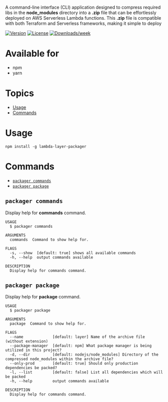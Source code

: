 A command-line interface (CLI) application designed to compress required libs in the **node_modules** directory into a **.zip** file that can be effortlessly deployed on AWS Serverless Lambda functions. This **.zip** file is compatible with both Terraform and Serverless frameworks, making it simple to deploy

[![Version](https://img.shields.io/npm/v/lambda-layer-packager.svg)](https://npmjs.org/package/lambda-layer-packager)
[![License](https://img.shields.io/npm/l/lambda-layer-packager.svg)](https://github.com/Vijay431/lambda-layer-packager/blob/master/package.json)
[![Downloads/week](https://img.shields.io/npm/dw/lambda-layer-packager.svg)](https://npmjs.org/package/lambda-layer-packager)

# Available for

- npm
- yarn

# Topics

- [Usage](#usage)
- [Commands](#commands)

# Usage

```sh-session
npm install -g lambda-layer-packager
```

# Commands

- [`packager commands`](#packager-commands)
- [`packager package`](#packager-package)

## `packager commands`

Display help for **commands** command.

```
USAGE
  $ packager commands

ARGUMENTS
  commands  Command to show help for.

FLAGS
  -s, --show  [default: true] shows all available commands
  -h, --help  output commands available

DESCRIPTION
  Display help for commands command.
```

## `packager package`

Display help for **package** command.

```
USAGE
  $ packager package

ARGUMENTS
  package  Command to show help for.

FLAGS
  --name             [default: layer] Name of the archive file (without extension) 
  --package-manager  [default: npm] What package manager is being utilized in this project?
  -d, --dir          [default: nodejs/node_modules] Directory of the compressed node_modules within the archive file?
  --only-prod        [default: true] Should only production dependencies be packed?
  -l, --list         [default: false] List all dependencies which will be packed
  -h, --help         output commands available

DESCRIPTION
  Display help for commands command.
```
